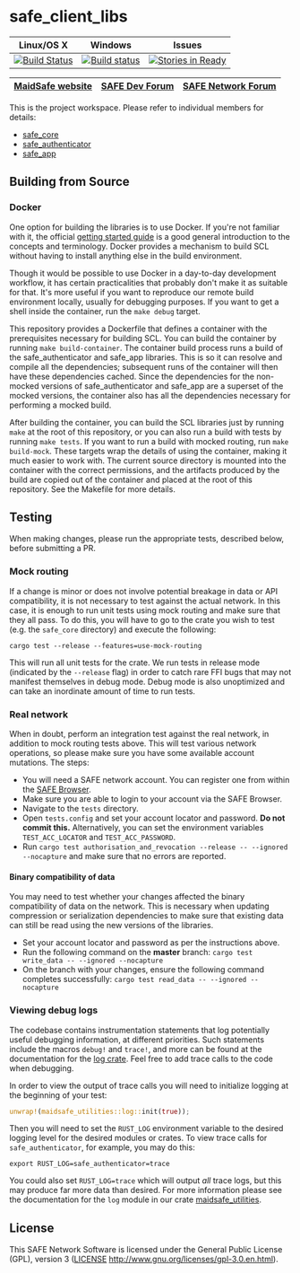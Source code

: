 # safe_client_libs

|Linux/OS X|Windows|Issues|
|:--------:|:-----:|:----:|
|[![Build Status](https://travis-ci.org/maidsafe/safe_client_libs.svg?branch=master)](https://travis-ci.org/maidsafe/safe_client_libs)|[![Build status](https://ci.appveyor.com/api/projects/status/qyvxnojplcwcey4l/branch/master?svg=true)](https://ci.appveyor.com/project/MaidSafe-QA/safe-client-libs/branch/master)|[![Stories in Ready](https://badge.waffle.io/maidsafe/safe_client_libs.png?label=ready&title=Ready)](https://waffle.io/maidsafe/safe_client_libs)|

| [MaidSafe website](https://maidsafe.net) | [SAFE Dev Forum](https://forum.safedev.org) | [SAFE Network Forum](https://safenetforum.org) |
|:-------:|:-------:|:-------:|

This is the project workspace. Please refer to individual members for details:

- [safe_core](safe_core/README.md)
- [safe_authenticator](safe_authenticator/README.md)
- [safe_app](safe_app/README.md)

## Building from Source

### Docker

One option for building the libraries is to use Docker. If you're not familiar with it, the official [getting started guide](https://docs.docker.com/get-started/) is a good general introduction to the concepts and terminology. Docker provides a mechanism to build SCL without having to install anything else in the build environment.

Though it would be possible to use Docker in a day-to-day development workflow, it has certain practicalities that probably don't make it as suitable for that. It's more useful if you want to reproduce our remote build environment locally, usually for debugging purposes. If you want to get a shell inside the container, run the `make debug` target.

This repository provides a Dockerfile that defines a container with the prerequisites necessary for building SCL. You can build the container by running `make build-container`. The container build process runs a build of the safe_authenticator and safe_app libraries. This is so it can resolve and compile all the dependencies; subsequent runs of the container will then have these dependencies cached. Since the dependencies for the non-mocked versions of safe_authenticator and safe_app are a superset of the mocked versions, the container also has all the dependencies necessary for performing a mocked build.

After building the container, you can build the SCL libraries just by running `make` at the root of this repository, or you can also run a build with tests by running `make tests`. If you want to run a build with mocked routing, run `make build-mock`. These targets wrap the details of using the container, making it much easier to work with. The current source directory is mounted into the container with the correct permissions, and the artifacts produced by the build are copied out of the container and placed at the root of this repository. See the Makefile for more details.

## Testing

When making changes, please run the appropriate tests, described below, before submitting a PR.

### Mock routing

If a change is minor or does not involve potential breakage in data or API compatibility, it is not necessary to test against the actual network. In this case, it is enough to run unit tests using mock routing and make sure that they all pass. To do this, you will have to go to the crate you wish to test (e.g. the `safe_core` directory) and execute the following:

`cargo test --release --features=use-mock-routing`

This will run all unit tests for the crate. We run tests in release mode (indicated by the `--release` flag) in order to catch rare FFI bugs that may not manifest themselves in debug mode. Debug mode is also unoptimized and can take an inordinate amount of time to run tests.

### Real network

When in doubt, perform an integration test against the real network, in addition to mock routing tests above. This will test various network operations, so please make sure you have some available account mutations. The steps:

- You will need a SAFE network account. You can register one from within the [SAFE Browser](https://github.com/maidsafe/safe_browser/releases).
- Make sure you are able to login to your account via the SAFE Browser.
- Navigate to the `tests` directory.
- Open `tests.config` and set your account locator and password. **Do not commit this.** Alternatively, you can set the environment variables `TEST_ACC_LOCATOR` and `TEST_ACC_PASSWORD`.
- Run `cargo test authorisation_and_revocation --release -- --ignored --nocapture` and make sure that no errors are reported.

#### Binary compatibility of data

You may need to test whether your changes affected the binary compatibility of data on the network. This is necessary when updating compression or serialization dependencies to make sure that existing data can still be read using the new versions of the libraries.

- Set your account locator and password as per the instructions above.
- Run the following command on the **master** branch: `cargo test write_data -- --ignored --nocapture`
- On the branch with your changes, ensure the following command completes successfully: `cargo test read_data -- --ignored --nocapture`

### Viewing debug logs

The codebase contains instrumentation statements that log potentially useful debugging information, at different priorities. Such statements include the macros `debug!` and `trace!`, and more can be found at the documentation for the [log crate](https://docs.rs/log). Feel free to add trace calls to the code when debugging.

In order to view the output of trace calls you will need to initialize logging at the beginning of your test:

```rust
unwrap!(maidsafe_utilities::log::init(true));
```

Then you will need to set the `RUST_LOG` environment variable to the desired logging level for the desired modules or crates. To view trace calls for `safe_authenticator`, for example, you may do this:

```shell
export RUST_LOG=safe_authenticator=trace
```

You could also set `RUST_LOG=trace` which will output *all* trace logs, but this may produce far more data than desired. For more information please see the documentation for the `log` module in our crate [maidsafe_utilities](https://docs.rs/maidsafe_utilities).

## License

This SAFE Network Software is licensed under the General Public License (GPL), version 3 ([LICENSE](LICENSE) http://www.gnu.org/licenses/gpl-3.0.en.html).
